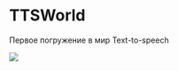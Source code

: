 # TTSWorld

Первое погружение в мир Text-to-speech

![](https://media.citizen.co.za/wp-content/uploads/2023/06/Deep-sea-mining.jpg)
